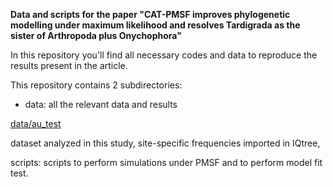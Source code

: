 **Data and scripts for the paper "CAT-PMSF improves phylogenetic modelling under maximum likelihood and resolves Tardigrada as the sister of Arthropoda plus Onychophora"**



In this repository you'll find all necessary codes and data to reproduce the results present in the article.

This repository contains 2 subdirectories:

- data: all the relevant data and results

[data/au_test](data/au_test)


dataset analyzed in this study, site-specific frequencies imported in IQtree, 

scripts: scripts to perform simulations under PMSF and to perform model fit test.
